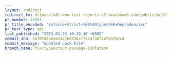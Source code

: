 ```yaml
---
layout: redirect
redirect_to: https://a8c-woo-test-reports.s3.amazonaws.com/public/pr/37351/api/index.html
pr_number: 37351
pr_title_encoded: "Enforce+Strict+%60%40types%60+Dependencies"
pr_test_type: api
last_published: "2023-03-23 19:39:10 +0000"
commit_sha: 6bf0f66ae2e1327ed43dcf727af38f2b7dbf85c4
commit_message: "Updated Lock File"
branch_name: fix/typescript-package-isolation
---
```

